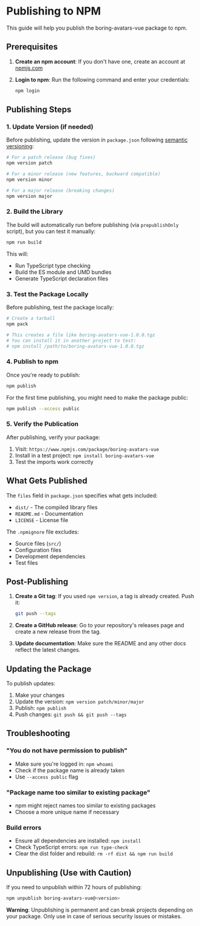 # Publishing to NPM

This guide will help you publish the boring-avatars-vue package to npm.

## Prerequisites

1. **Create an npm account**: If you don't have one, create an account at [npmjs.com](https://www.npmjs.com/signup)

2. **Login to npm**: Run the following command and enter your credentials:
   ```bash
   npm login
   ```

## Publishing Steps

### 1. Update Version (if needed)

Before publishing, update the version in `package.json` following [semantic versioning](https://semver.org/):

```bash
# For a patch release (bug fixes)
npm version patch

# For a minor release (new features, backward compatible)
npm version minor

# For a major release (breaking changes)
npm version major
```

### 2. Build the Library

The build will automatically run before publishing (via `prepublishOnly` script), but you can test it manually:

```bash
npm run build
```

This will:
- Run TypeScript type checking
- Build the ES module and UMD bundles
- Generate TypeScript declaration files

### 3. Test the Package Locally

Before publishing, test the package locally:

```bash
# Create a tarball
npm pack

# This creates a file like boring-avatars-vue-1.0.0.tgz
# You can install it in another project to test:
# npm install /path/to/boring-avatars-vue-1.0.0.tgz
```

### 4. Publish to npm

Once you're ready to publish:

```bash
npm publish
```

For the first time publishing, you might need to make the package public:

```bash
npm publish --access public
```

### 5. Verify the Publication

After publishing, verify your package:

1. Visit: `https://www.npmjs.com/package/boring-avatars-vue`
2. Install in a test project: `npm install boring-avatars-vue`
3. Test the imports work correctly

## What Gets Published

The `files` field in `package.json` specifies what gets included:
- `dist/` - The compiled library files
- `README.md` - Documentation
- `LICENSE` - License file

The `.npmignore` file excludes:
- Source files (`src/`)
- Configuration files
- Development dependencies
- Test files

## Post-Publishing

1. **Create a Git tag**: If you used `npm version`, a tag is already created. Push it:
   ```bash
   git push --tags
   ```

2. **Create a GitHub release**: Go to your repository's releases page and create a new release from the tag.

3. **Update documentation**: Make sure the README and any other docs reflect the latest changes.

## Updating the Package

To publish updates:

1. Make your changes
2. Update the version: `npm version patch/minor/major`
3. Publish: `npm publish`
4. Push changes: `git push && git push --tags`

## Troubleshooting

### "You do not have permission to publish"
- Make sure you're logged in: `npm whoami`
- Check if the package name is already taken
- Use `--access public` flag

### "Package name too similar to existing package"
- npm might reject names too similar to existing packages
- Choose a more unique name if necessary

### Build errors
- Ensure all dependencies are installed: `npm install`
- Check TypeScript errors: `npm run type-check`
- Clear the dist folder and rebuild: `rm -rf dist && npm run build`

## Unpublishing (Use with Caution)

If you need to unpublish within 72 hours of publishing:

```bash
npm unpublish boring-avatars-vue@<version>
```

**Warning**: Unpublishing is permanent and can break projects depending on your package. Only use in case of serious security issues or mistakes.
